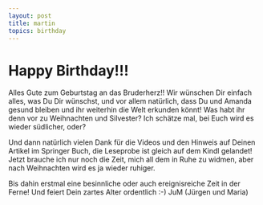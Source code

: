 ```yaml
---
layout: post
title: martin
topics: birthday
---
```


# Happy Birthday!!!

Alles Gute zum Geburtstag an das Bruderherz!!
Wir wünschen Dir einfach alles, was Du Dir wünschst, und vor allem natürlich, dass Du und Amanda gesund bleiben und ihr weiterhin die Welt erkunden könnt!
Was habt ihr denn vor zu Weihnachten und Silvester? Ich schätze mal, bei Euch wird es wieder südlicher, oder?

Und dann natürlich vielen Dank für die Videos und den Hinweis auf Deinen Artikel im Springer Buch, die Leseprobe ist gleich auf dem Kindl gelandet! Jetzt brauche ich nur noch die Zeit, mich all dem in Ruhe zu widmen, aber nach Weihnachten wird es ja wieder ruhiger.

Bis dahin erstmal eine besinnliche oder auch ereignisreiche Zeit in der Ferne!
Und feiert Dein zartes Alter ordentlich :-)
JuM (Jürgen und Maria)

